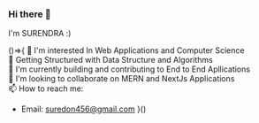 ### Hi there 👋
 I'm  SURENDRA :) 

()=>{
👋 I'm interested In Web Applications and Computer Science
<br>
👀 Getting Structured with Data Structure and Algorithms
<br>
🌱 I'm currently building and contributing to End to End Apllications
<br>
💞️ I'm looking to collaborate on MERN and NextJs Applications 
<br>
📫 How to reach me:
   - Email: suredon456@gmail.com
}()
